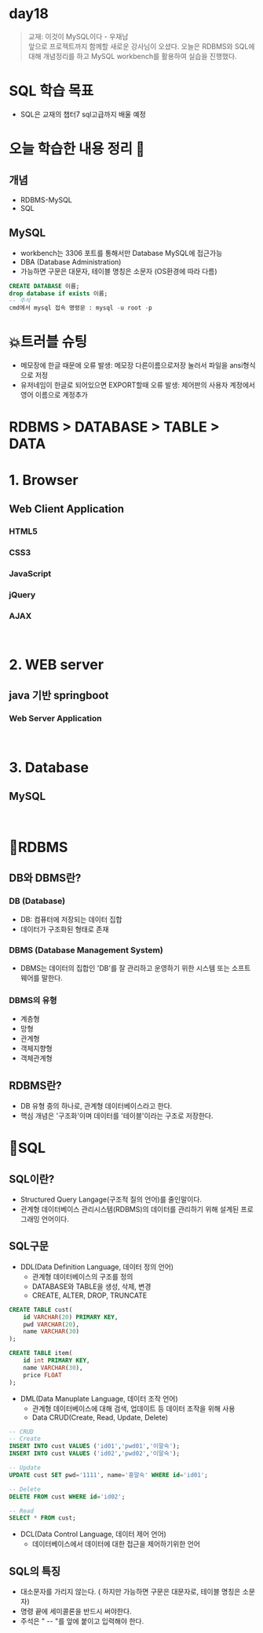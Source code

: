 # day18

> 교재: 이것이 MySQL이다 - 우재남   
> 앞으로 프로젝트까지 함께할 새로운 강사님이 오셨다. 오늘은 RDBMS와 SQL에 대해 개념정리를 하고 MySQL workbench를 활용하여 실습을 진행했다.

# SQL 학습 목표
- SQL은 교재의 챕터7 sql고급까지 배울 예정

# 오늘 학습한 내용 정리 📖

## 개념
- RDBMS-MySQL
- SQL

## MySQL
- workbench는 3306 포트를 통해서만 Database MySQL에 접근가능
- DBA (Database Administration)
- 가능하면 구문은 대문자, 테이블 명칭은 소문자 (OS환경에 따라 다름)

```SQL
CREATE DATABASE 이름;
drop database if exists 이름;
-- 주석
cmd에서 mysql 접속 명령문 : mysql -u root -p
```

# 💥트러블 슈팅
- 메모장에 한글 때문에 오류 발생: 메모장 다른이름으로저장 눌러서 파일을 ansi형식으로 저정
- 유저네임이 한글로 되어있으면 EXPORT할때 오류 발생: 제어판의 사용자 계정에서 영어 이름으로 계정추가

# RDBMS > DATABASE > TABLE > DATA


# 1. Browser
## Web Client Application
### HTML5
### CSS3
### JavaScript
### jQuery
### AJAX

<br>

# 2. WEB server
## java 기반 springboot
### Web Server Application

<br>

# 3. Database
## MySQL

<br>

# 📌RDBMS

## DB와 DBMS란?

### DB (Database)
- DB: 컴퓨터에 저장되는 데이터 집합
- 데이터가 구조화된 형태로 존재

### DBMS (Database Management System)
- DBMS는 데이터의 집합인 'DB'를 잘 관리하고 운영하기 위한 시스템 또는 소프트웨어를 말한다.

### DBMS의 유형
- 계층형 
- 망형
- 관계형
- 객체지향형
- 객체관계형

## RDBMS란?
- DB 유형 중의 하나로, 관계형 데이터베이스라고 한다.
- 핵심 개념은 '구조화'이며 데이터를 '테이블'이라는 구조로 저장한다.


# 📌SQL

## SQL이란?
- Structured Query Langage(구조적 질의 언어)를 줄인말이다.
- 관계형 데이터베이스 관리시스템(RDBMS)의 데이터를 관리하기 위해 설계된 프로그래밍 언어이다.

## SQL구문
- DDL(Data Definition Language, 데이터 정의 언어)
  - 관계형 데이터베이스의 구조를 정의
  - DATABASE와 TABLE을 생성, 삭제, 변경 
  - CREATE, ALTER, DROP, TRUNCATE
```sql
CREATE TABLE cust(
	id VARCHAR(20) PRIMARY KEY,
    pwd VARCHAR(20),
    name VARCHAR(30)
);

CREATE TABLE item(
	id int PRIMARY KEY,
    name VARCHAR(30),
    price FLOAT
);
```
- DML(Data Manuplate Language, 데이터 조작 언어)
  - 관계형 데이터베이스에 대해 검색, 업데이트 등 데이터 조작을 위해 사용
  - Data CRUD(Create, Read, Update, Delete)
```sql
-- CRUD
-- Create 
INSERT INTO cust VALUES ('id01','pwd01','이말숙');
INSERT INTO cust VALUES ('id02','pwd02','이말숙');

-- Update
UPDATE cust SET pwd='1111', name='홍말숙' WHERE id='id01'; 

-- Delete
DELETE FROM cust WHERE id='id02';

-- Read
SELECT * FROM cust;
```
- DCL(Data Control Language, 데이터 제어 언어)
  - 데이터베이스에서 데이터에 대한 접근을 제어하기위한 언어

## SQL의 특징
- 대소문자를 가리지 않는다. ( 하지만 가능하면 구문은 대문자로, 테이블 명칭은 소문자)
- 명령 끝에 세미콜론을 반드시 써야한다.
- 주석은 " -- "를 앞에 붙이고 입력해야 한다. 
